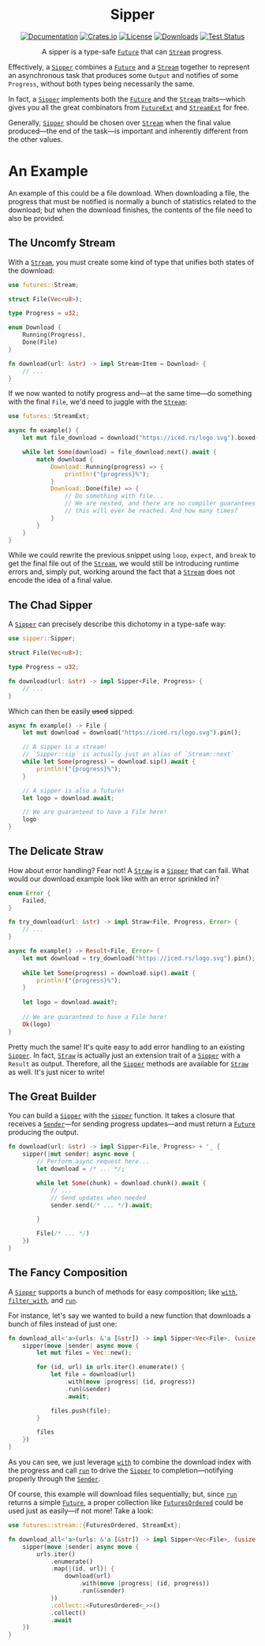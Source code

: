 <div align="center">

# Sipper

[![Documentation](https://docs.rs/sipper/badge.svg)](https://docs.rs/sipper)
[![Crates.io](https://img.shields.io/crates/v/sipper.svg)](https://crates.io/crates/sipper)
[![License](https://img.shields.io/crates/l/sipper.svg)](https://github.com/hecrj/sipper/blob/master/LICENSE)
[![Downloads](https://img.shields.io/crates/d/sipper.svg)](https://crates.io/crates/sipper)
[![Test Status](https://img.shields.io/github/actions/workflow/status/hecrj/sipper/test.yml?branch=master&event=push&label=test)](https://github.com/hecrj/sipper/actions)

A sipper is a type-safe [`Future`] that can [`Stream`] progress.
</div>

Effectively, a [`Sipper`] combines a [`Future`] and a [`Stream`]
together to represent an asynchronous task that produces some `Output`
and notifies of some `Progress`, without both types being necessarily the
same.

In fact, a [`Sipper`] implements both the [`Future`] and the [`Stream`] traits—which
gives you all the great combinators from [`FutureExt`] and [`StreamExt`] for free.

Generally, [`Sipper`] should be chosen over [`Stream`] when the final value produced—the
end of the task—is important and inherently different from the other values.

# An Example
An example of this could be a file download. When downloading a file, the progress
that must be notified is normally a bunch of statistics related to the download; but
when the download finishes, the contents of the file need to also be provided.

## The Uncomfy Stream
With a [`Stream`], you must create some kind of type that unifies both states of the
download:

```rust
use futures::Stream;

struct File(Vec<u8>);

type Progress = u32;

enum Download {
    Running(Progress),
    Done(File)
}

fn download(url: &str) -> impl Stream<Item = Download> {
    // ...
}
```

If we now wanted to notify progress and—at the same time—do something with
the final `File`, we'd need to juggle with the [`Stream`]:

```rust
use futures::StreamExt;

async fn example() {
    let mut file_download = download("https://iced.rs/logo.svg").boxed();

    while let Some(download) = file_download.next().await {
        match download {
            Download::Running(progress) => {
                println!("{progress}%");
            }
            Download::Done(file) => {
                // Do something with file...
                // We are nested, and there are no compiler guarantees
                // this will ever be reached. And how many times?
            }
        }
    }
}
```

While we could rewrite the previous snippet using `loop`, `expect`, and `break` to get the
final file out of the [`Stream`], we would still be introducing runtime errors and, simply put,
working around the fact that a [`Stream`] does not encode the idea of a final value.

## The Chad Sipper
A [`Sipper`] can precisely describe this dichotomy in a type-safe way:

```rust
use sipper::Sipper;

struct File(Vec<u8>);

type Progress = u32;

fn download(url: &str) -> impl Sipper<File, Progress> {
    // ...
}
```

Which can then be easily ~~used~~ sipped:

```rust
async fn example() -> File {
    let mut download = download("https://iced.rs/logo.svg").pin();

    // A sipper is a stream!
    // `Sipper::sip` is actually just an alias of `Stream::next`
    while let Some(progress) = download.sip().await {
        println!("{progress}%");
    }

    // A sipper is also a future!
    let logo = download.await;

    // We are guaranteed to have a File here!
    logo
}
```

## The Delicate Straw
How about error handling? Fear not! A [`Straw`] is a [`Sipper`] that can fail. What would
our download example look like with an error sprinkled in?

```rust
enum Error {
    Failed,
}

fn try_download(url: &str) -> impl Straw<File, Progress, Error> {
    // ...
}

async fn example() -> Result<File, Error> {
    let mut download = try_download("https://iced.rs/logo.svg").pin();
 
    while let Some(progress) = download.sip().await {
        println!("{progress}%");
    }
 
    let logo = download.await?;
 
    // We are guaranteed to have a File here!
    Ok(logo)
}
```

Pretty much the same! It's quite easy to add error handling to an existing [`Sipper`].
In fact, [`Straw`] is actually just an extension trait of a [`Sipper`] with a `Result` as output.
Therefore, all the [`Sipper`] methods are available for [`Straw`] as well. It's just nicer to write!

## The Great Builder
You can build a [`Sipper`] with the [`sipper`] function. It takes a closure that receives
a [`Sender`]—for sending progress updates—and must return a [`Future`] producing the output.

```rust
fn download(url: &str) -> impl Sipper<File, Progress> + '_ {
    sipper(|mut sender| async move {
        // Perform async request here...
        let download = /* ... */;

        while let Some(chunk) = download.chunk().await {
            // ...
            // Send updates when needed
            sender.send(/* ... */).await;

        }

        File(/* ... */)
    })
}
```

## The Fancy Composition
A [`Sipper`] supports a bunch of methods for easy composition; like [`with`], [`filter_with`],
and [`run`].

For instance, let's say we wanted to build a new function that downloads a bunch of files
instead of just one:

```rust
fn download_all<'a>(urls: &'a [&str]) -> impl Sipper<Vec<File>, (usize, Progress)> + 'a {
    sipper(move |sender| async move {
        let mut files = Vec::new();

        for (id, url) in urls.iter().enumerate() {
            let file = download(url)
                .with(move |progress| (id, progress))
                .run(&sender)
                .await;

            files.push(file);
        }

        files
    })
}
```

As you can see, we just leverage [`with`] to combine the download index with the progress
and call [`run`] to drive the [`Sipper`] to completion—notifying properly through the [`Sender`].

Of course, this example will download files sequentially; but, since [`run`] returns a simple
[`Future`], a proper collection like [`FuturesOrdered`] could be used just as easily—if not
more! Take a look:

```rust
use futures::stream::{FuturesOrdered, StreamExt};

fn download_all<'a>(urls: &'a [&str]) -> impl Sipper<Vec<File>, (usize, Progress)> + 'a {
    sipper(move |sender| async move {
        urls.iter()
            .enumerate()
            .map(|(id, url)| {
                download(url)
                    .with(move |progress| (id, progress))
                    .run(&sender)
            })
            .collect::<FuturesOrdered<_>>()
            .collect()
            .await
    })
}
```

[`Sipper`]: https://docs.rs/sipper/latest/sipper/trait.Sipper.html
[`Straw`]: https://docs.rs/sipper/latest/sipper/trait.Straw.html
[`Sender`]: https://docs.rs/sipper/latest/sipper/struct.Sender.html
[`Future`]: https://docs.rs/futures/0.3.31/futures/future/trait.Future.html
[`Stream`]: https://docs.rs/futures/0.3.31/futures/stream/trait.Stream.html
[`FutureExt`]: https://docs.rs/futures/0.3.31/futures/future/trait.FutureExt.html
[`StreamExt`]: https://docs.rs/futures/0.3.31/futures/stream/trait.StreamExt.html
[`Sink`]: https://docs.rs/futures/0.3.31/futures/sink/trait.Sink.html
[`FuturesOrdered`]: https://docs.rs/futures/0.3.31/futures/stream/struct.FuturesOrdered.html
[`sipper`]: https://docs.rs/sipper/latest/sipper/fn.sipper.html
[`with`]: https://docs.rs/sipper/latest/sipper/trait.Sipper.html#method.with
[`filter_with`]: https://docs.rs/sipper/latest/sipper/trait.Sipper.html#method.filter_with
[`run`]: https://docs.rs/sipper/latest/sipper/trait.Sipper.html#method.run
